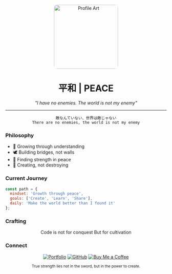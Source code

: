 <!-- Header -->
<div align="center">
<img src="https://hebbkx1anhila5yf.public.blob.vercel-storage.com/artworks-qjyLDaD49oQH7VAB-hdfuXQ-t500x500-HnwD9S8tGUAyofNhsJjF6sICFNlUOZ.webp" width="200" alt="Profile Art" style="border-radius: 10px;"/>
</div>

<h1 align="center">平和 | PEACE</h1>

<p align="center">
  <em>"I have no enemies. The world is not my enemy"</em>
</p>

---

<div align="center">

```
敵なんていない、世界は敵じゃない
There are no enemies, the world is not my enemy
```

</div>

### Philosophy

- 🌱 Growing through understanding
- 🕊️ Building bridges, not walls
- 🌊 Finding strength in peace
- 🌿 Creating, not destroying

### Current Journey

```js
const path = {
  mindset: 'Growth through peace',
  goals: ['Create', 'Learn', 'Share'],
  daily: 'Make the world better than I found it'
};
```

### Crafting

<div align="center">

Code is not for conquest
But for cultivation


</div>

### Connect

<div align="center">

[![Portfolio](https://img.shields.io/badge/Portfolio-626970?style=for-the-badge&logo=About.me&logoColor=white)](https://myportfolio-w7ua.onrender.com)
[![GitHub](https://img.shields.io/badge/GitHub-626970?style=for-the-badge&logo=github&logoColor=white)](https://github.com/suvamneog)
[![Buy Me a Coffee](https://img.shields.io/badge/Buy%20Me%20a%20Coffee-FFDD00?style=for-the-badge&logo=buy-me-a-coffee&logoColor=black)](https://www.buymeacoffee.com/suvamneog)

</div>

<div align="center">
  <sub>True strength lies not in the sword, but in the power to create.</sub>
</div>
